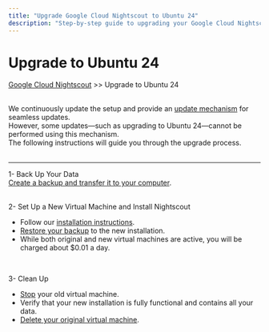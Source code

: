 ```yaml
---
title: "Upgrade Google Cloud Nightscout to Ubuntu 24"
description: "Step-by-step guide to upgrading your Google Cloud Nightscout (GCNS) setup from Ubuntu 20 to Ubuntu 24. Documentation and help for a smooth upgrade process."
---
```


# Upgrade to Ubuntu 24  &nbsp; &nbsp;  
[Google Cloud Nightscout](../GoogleCloud.md) >> Upgrade to Ubuntu 24  
<br/>  
  
We continuously update the setup and provide an [update mechanism](../NS_SyncExecutables.md) for seamless updates.  
However, some updates—such as upgrading to Ubuntu 24—cannot be performed using this mechanism.  
The following instructions will guide you through the upgrade process.  
<br/>  
  
---  
  
1- Back Up Your Data  
[Create a backup and transfer it to your computer](../DatabaseBackup.md).  
<br/>  
  
2- Set Up a New Virtual Machine and Install Nightscout  
- Follow our [installation instructions](../GoogleCloud.md).  
- [Restore your backup](../DatabaseRestore.md) to the new installation.
- While both original and new virtual machines are active, you will be charged about $0.01 a day.  
<br/>  
  
3- Clean Up  
- [Stop](../StopVM.md) your old virtual machine.  
- Verify that your new installation is fully functional and contains all your data.  
- [Delete your original virtual machine](../DeleteVM.md).  
  
